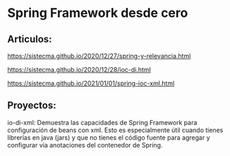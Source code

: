 # Spring Framework desde cero

## Articulos:
  
  https://sistecma.github.io/2020/12/27/spring-y-relevancia.html
  
  https://sistecma.github.io/2020/12/28/ioc-di.html

  https://sistecma.github.io/2021/01/01/spring-ioc-xml.html

## Proyectos:  
  io-di-xml: Demuestra las capacidades de Spring Framework para configuración de beans con xml. Esto es especialmente útil cuando tienes librerías en java (jars) y que no tienes el código fuente para agregar y configurar vía anotaciones del contenedor de Spring. 
